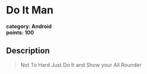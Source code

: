 # Do It Man
**category: Android**  
**points: 100**

## Description
>Not To Hard Just Do It and Show your All Rounder
